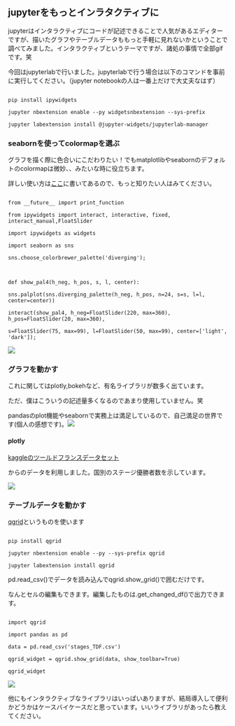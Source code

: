 ##  jupyterをもっとインラタクティブに

jupyterはインタラクティブにコードが記述できることで人気があるエディターですが、描いたグラフやテーブルデータももっと手軽に見れないかということで調べてみました。インタラクティブというテーマですが、諸処の事情で全部gifです。笑

今回はjupyterlabで行いました。jupyterlabで行う場合は以下のコマンドを事前に実行してください。（jupyter notebookの人は一番上だけで大丈夫なはず）

  

```

pip install ipywidgets

jupyter nbextension enable --py widgetsnbextension --sys-prefix

jupyter labextension install @jupyter-widgets/jupyterlab-manager

```

  

### seabornを使ってcolormapを選ぶ

グラフを描く際に色合いにこだわりたい！でもmatplotlibやseabornのデフォルトのcolormapは微妙、、みたいな時に役立ちます。

詳しい使い方は[ここ]([https://qiita.com/SaitoTsutomu/items/c79c9973a92e1e2c77a7](https://qiita.com/SaitoTsutomu/items/c79c9973a92e1e2c77a7))に書いてあるので、もっと知りたい人はみてください。

  

```

from __future__ import print_function

from ipywidgets import interact, interactive, fixed, interact_manual,FloatSlider

import ipywidgets as widgets

import seaborn as sns

sns.choose_colorbrewer_palette('diverging');

  

def show_pal4(h_neg, h_pos, s, l, center):

sns.palplot(sns.diverging_palette(h_neg, h_pos, n=24, s=s, l=l, center=center))

interact(show_pal4, h_neg=FloatSlider(220, max=360), h_pos=FloatSlider(20, max=360),

s=FloatSlider(75, max=99), l=FloatSlider(50, max=99), center=['light', 'dark']);

```

  

![](https://github.com/jun-sato/jupyter_interactive/blob/master/colorbar.gif)

### グラフを動かす

  

これに関してはplotly,bokehなど、有名ライブラリが数多く出ています。

ただ、僕はこういうの記述量多くなるのであまり使用していません。笑

pandasのplot機能やseabornで実務上は満足しているので、自己満足の世界です(個人の感想です)。![](https://github.com/jun-sato/jupyter_interactive/blob/master/graph.gif)

#### plotly

[kaggleのツールドフランスデータセット]([https://www.kaggle.com/ralle360/historic-tour-de-france-dataset](https://www.kaggle.com/ralle360/historic-tour-de-france-dataset))

からのデータを利用しました。国別のステージ優勝者数を示しています。

  
  
![](https://github.com/jun-sato/jupyter_interactive/blob/master/plotly.gif)

### テーブルデータを動かす

  

[qgrid](https://qgrid.readthedocs.io/en/latest/)というものを使います

```

pip install qgrid

jupyter nbextension enable --py --sys-prefix qgrid

jupyter labextension install qgrid

```

pd.read_csv()でデータを読み込んでqgrid.show_grid()で囲むだけです。

なんとセルの編集もできます。編集したものは.get_changed_df()で出力できます。

```

import qgrid

import pandas as pd

data = pd.read_csv('stages_TDF.csv')

qgrid_widget = qgrid.show_grid(data, show_toolbar=True)

qgrid_widget

```

  

![](https://github.com/jun-sato/jupyter_interactive/blob/master/table.gif)

他にもインタラクティブなライブラリはいっぱいありますが、結局導入して便利かどうかはケースバイケースだと思っています。いいライブラリがあったら教えてください。